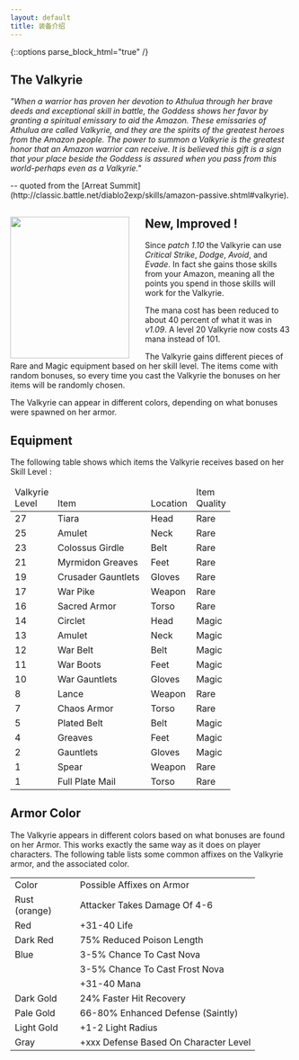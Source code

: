 ```yaml
---
layout: default
title: 装备介绍
---
```


{::options parse_block_html="true" /}

<section>

## The Valkyrie

<cite>
  "When a warrior has proven her devotion to Athulua through her brave deeds and exceptional 
  skill in battle, the Goddess shows her favor by granting a spiritual emissary to aid the Amazon.
  These emissaries of Athulua are called Valkyrie, and they are the spirits of the greatest heroes
  from the Amazon people. The power to summon a Valkyrie is the greatest honor that an Amazon
  warrior can receive. It is believed this gift is a sign that your place beside the Goddess
  is assured when you pass from this world-perhaps even as a Valkyrie."
</cite>
<p>-- quoted from the [Arreat Summit](http://classic.battle.net/diablo2exp/skills/amazon-passive.shtml#valkyrie).</p>
</section>

<section>

<img src="{{ site.baseurl }}/img/valkyrie-1.jpg" width="212" height="252" border="0" align="left" alt="" style="margin-right:2em">

## New, Improved !

Since <em class="v">patch 1.10</em> the Valkyrie can use *Critical Strike*, *Dodge*, *Avoid*, and *Evade*. In fact she gains those
skills from your Amazon, meaning all the points you spend in those skills will work for the Valkyrie.

The mana cost has been reduced to about 40 percent of what it was in <em class="v">v1.09</em>. A level 20 Valkyrie now costs 43 mana instead of 101.

The Valkyrie gains different pieces of <span class="rare">Rare</span> and <span class="magic">Magic</span> equipment based on her skill level.
The items come with random bonuses, so every time you cast the Valkyrie the bonuses on her items will be randomly chosen.

The Valkyrie can appear in different colors, depending on what bonuses were spawned on her armor.

<div class="clear"></div>
</section>


<div class="col col-50 col-left">

## Equipment

The following table shows which items the Valkyrie receives based on her Skill Level :

<table class="tr-Table">
<colgroup>
	<col align="middle">
	<col align="left">
	<col align="left">
	<col align="middle">
</colgroup>
<thead>
<tr class="head">
<TD width="40">Valkyrie<br>Level</TD>
<TD width="150" valign="bottom">Item</TD>
<TD valign="bottom">Location</TD>
<TD width="50">Item<br>Quality</TD>
</tr>
</thead>
<TR>
<TD>27</TD>
<TD>Tiara</TD>
<TD>Head</TD>
<td class="rare">Rare</TD>
</TR>
<TR>
<TD>25</TD>
<TD>Amulet</TD>
<TD>Neck</TD>
<td class="rare">Rare</TD>
</TR>
<TR>
<TD>23</TD>
<TD>Colossus Girdle</TD>
<TD>Belt</TD>
<td class="rare">Rare</TD>
</TR>
<TR>
<TD>21</TD>
<TD>Myrmidon Greaves</TD>
<TD>Feet</TD>
<td class="rare">Rare</TD>
</TR>
<TR>
<TD>19</TD>
<TD>Crusader Gauntlets</TD>
<TD>Gloves</TD>
<td class="rare">Rare</TD>
</TR>
<TR>
<TD>17</TD>
<TD>War Pike</TD>
<TD>Weapon</TD>
<td class="rare">Rare</TD>
</TR>
<TR>
<TD>16</TD>
<TD>Sacred Armor</TD>
<TD>Torso</TD>
<td class="rare">Rare</TD>
</TR>
<TR>
<TD>14</TD>
<TD>Circlet</TD>
<TD>Head</TD>
<td class="magic">Magic</TD>
</TR>
<TR>
<TD>13</TD>
<TD>Amulet</TD>
<TD>Neck</TD>
<td class="magic">Magic</TD>
</TR>
<TR>
<TD>12</TD>
<TD>War Belt</TD>
<TD>Belt</TD>
<td class="magic">Magic</TD>
</TR>
<TR>
<TD>11</TD>
<TD>War Boots</TD>
<TD>Feet</TD>
<td class="magic">Magic</TD>
</TR>
<TR>
<TD>10</TD>
<TD>War Gauntlets</TD>
<TD>Gloves</TD>
<td class="magic">Magic</TD>
</TR>
<TR>
<TD>8</TD>
<TD>Lance</TD>
<TD>Weapon</TD>
<td class="rare">Rare</TD>
</TR>
<TR>
<TD>7</TD>
<TD>Chaos Armor</TD>
<TD>Torso</TD>
<td class="rare">Rare</TD>
</TR>
<TR>
<TD>5</TD>
<TD>Plated Belt</TD>
<TD>Belt</TD>
<td class="magic">Magic</TD>
</TR>
<TR>
<TD>4</TD>
<TD>Greaves</TD>
<TD>Feet</TD>
<td class="magic">Magic</TD>
</TR>
<TR>
<TD>2</TD>
<TD>Gauntlets</TD>
<TD>Gloves</TD>
<td class="magic">Magic</TD>
</TR>
<TR>
<TD>1</TD>
<TD>Spear</TD>
<TD>Weapon</TD>
<td class="rare">Rare</TD>
</TR>
<TR>
<TD>1</TD>
<TD>Full Plate Mail</TD>
<TD>Torso</TD>
<td class="rare">Rare</TD>
</TR>
</TABLE>

</div>

<div class="col col-50">

## Armor Color

The Valkyrie appears in different colors based on what bonuses are found on her Armor.
This works exactly the same way as it does on player characters. The following table
lists some common affixes on the Valkyrie armor, and the associated color.

<table class="tr-Table">
<TR class="head">
<TD width="100">Color</TD>
<TD>Possible Affixes on Armor</TD>
</TR>
<TR>
<TD>Rust (orange)</TD>
<TD>Attacker Takes Damage Of 4-6</TD>
</TR>
<TR>
<TD>Red</TD>
<TD>+31-40 Life</TD>
</TR>
<TR>
<TD>Dark Red</TD>
<TD>75% Reduced Poison Length</TD>
</TR>
<TR>
<TD>Blue</TD>
<TD>3-5% Chance To Cast Nova</TD>
</TR>
<TR>
<TD>&nbsp;</TD>
<TD>3-5% Chance To Cast Frost Nova</TD>
</TR>
<TR>
<TD>&nbsp;</TD>
<TD>+31-40 Mana</TD>
</TR>
<TR>
<TD>Dark Gold</TD>
<TD>24% Faster Hit Recovery</TD>
</TR>
<TR>
<TD>Pale Gold</TD>
<TD>66-80% Enhanced Defense (Saintly)</TD>
</TR>
<TR>
<TD>Light Gold</TD>
<TD>+1-2 Light Radius</TD>
</TR>
<TR>
<TD>Gray</TD>
<TD>+xxx Defense Based On Character Level</TD>
</TR>
</TABLE>

</div>

